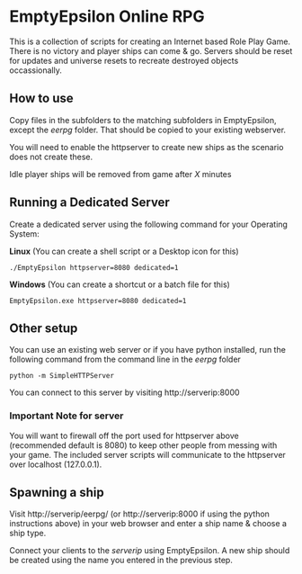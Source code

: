 # EmptyEpsilon Online RPG

This is a collection of scripts for creating an Internet based Role Play Game. There is no victory and player ships can come & go. Servers should be reset for updates and universe resets to recreate destroyed objects occassionally.

## How to use
Copy files in the subfolders to the matching subfolders in EmptyEpsilon, except the _eerpg_ folder. That should be copied to your existing webserver.

You will need to enable the httpserver to create new ships as the scenario does not create these. 

Idle player ships will be removed from game after _X_ minutes


## Running a Dedicated Server

Create a dedicated server using the following command for your Operating System:

**Linux** (You can create a shell script or a Desktop icon for this)
```
./EmptyEpsilon httpserver=8080 dedicated=1
```

**Windows** (You can create a shortcut or a batch file for this)
```
EmptyEpsilon.exe httpserver=8080 dedicated=1
```

## Other setup

You can use an existing web server or if you have python installed, run the following command from the command line in the _eerpg_ folder
```
python -m SimpleHTTPServer
```
You can connect to this server by visiting http://serverip:8000

### Important Note for server

You will want to firewall off the port used for httpserver above (recommended default is 8080) to keep other people from messing with your game. The included server scripts will communicate to the httpserver over localhost (127.0.0.1).


## Spawning a ship

Visit http://serverip/eerpg/ (or http://serverip:8000 if using the python instructions above) in your web browser and enter a ship name & choose a ship type. 

Connect your clients to the _serverip_ using EmptyEpsilon. A new ship should be created using the name you entered in the previous step. 

